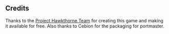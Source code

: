 ## Credits

Thanks to the [Project Hawkthorne Team](https://github.com/hawkthorne/hawkthorne-journey) for creating this game and making it available for free. Also thanks to Cebion for the packaging for portmaster.

